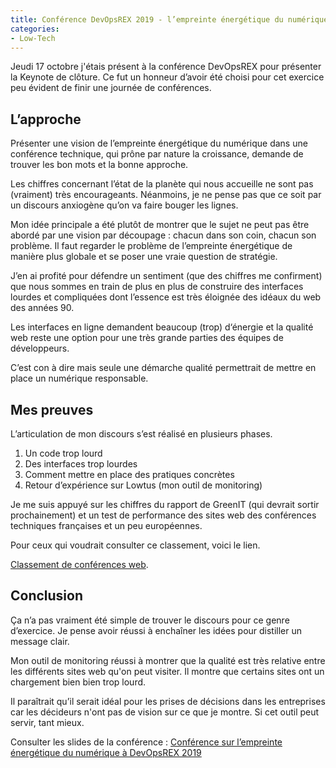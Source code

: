 ```yaml
---
title: Conférence DevOpsREX 2019 - l’empreinte énergétique du numérique
categories:
- Low-Tech
---
```


Jeudi 17 octobre j'étais présent à la conférence DevOpsREX pour présenter la Keynote de clôture. Ce fut un honneur d’avoir été choisi pour cet exercice peu évident de finir une journée de conférences.

## L’approche

Présenter une vision de l’empreinte énergétique du numérique dans une conférence technique, qui prône par nature la croissance, demande de trouver les bon mots et la bonne approche.

Les chiffres concernant l’état de la planète qui nous accueille ne sont pas (vraiment) très encourageants. Néanmoins, je ne pense pas que ce soit par un discours anxiogène qu’on va faire bouger les lignes.

Mon idée principale a été plutôt de montrer que le sujet ne peut pas être abordé par une vision par découpage : chacun dans son coin, chacun son problème. Il faut regarder le problème de l’empreinte énergétique de manière plus globale et se poser une vraie question de stratégie.

J’en ai profité pour défendre un sentiment (que des chiffres me confirment) que nous sommes en train de plus en plus de construire des interfaces lourdes et compliquées dont l’essence est très éloignée des idéaux du web des années 90.

Les interfaces en ligne demandent beaucoup (trop) d‘énergie et la qualité web reste une option pour une très grande parties des équipes de développeurs.

C’est con à dire mais seule une démarche qualité permettrait de mettre en place un numérique responsable.

## Mes preuves

L’articulation de mon discours s’est réalisé en plusieurs phases.

  1. Un code trop lourd
  2. Des interfaces trop lourdes
  3. Comment mettre en place des pratiques concrètes
  4. Retour d’expérience sur Lowtus (mon outil de monitoring)

Je me suis appuyé sur les chiffres du rapport de GreenIT (qui devrait sortir prochainement) et un test de performance des sites web des conférences techniques françaises et un peu européennes.

Pour ceux qui voudrait consulter ce classement, voici le lien.

<div class="btn-link">
<a href="https://bertrandkeller.info/audit/conferencesweb/">Classement de conférences web</a>.
</div>

## Conclusion

Ça n’a pas vraiment été simple de trouver le discours pour ce genre d’exercice. Je pense avoir réussi à enchaîner les idées pour distiller un message clair.

Mon outil de monitoring réussi à montrer que la qualité est très relative entre les différents sites web qu'on peut visiter. Il montre que certains sites ont un chargement bien bien trop lourd.

Il paraîtrait qu’il serait idéal pour les prises de décisions dans les entreprises car les décideurs n'ont pas de vision sur ce que je montre. Si cet outil peut servir, tant mieux.

Consulter les slides de la conférence : [Conférence sur l’empreinte énergétique du numérique à DevOpsREX 2019](https://bertrandkeller.github.io/conference-devopsrex-empreinte-energie/)
